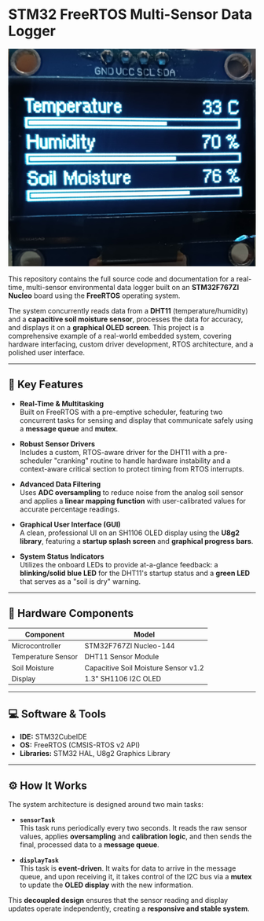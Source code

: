 # STM32 FreeRTOS Multi-Sensor Data Logger
![OLED Display Output](Source%20code%20and%20Drivers/oled_display.jpg)

This repository contains the full source code and documentation for a real-time, multi-sensor environmental data logger built on an **STM32F767ZI Nucleo** board using the **FreeRTOS** operating system.

The system concurrently reads data from a **DHT11** (temperature/humidity) and a **capacitive soil moisture sensor**, processes the data for accuracy, and displays it on a **graphical OLED screen**. This project is a comprehensive example of a real-world embedded system, covering hardware interfacing, custom driver development, RTOS architecture, and a polished user interface.

---

## 🔑 Key Features

- **Real-Time & Multitasking**  
  Built on FreeRTOS with a pre-emptive scheduler, featuring two concurrent tasks for sensing and display that communicate safely using a **message queue** and **mutex**.

- **Robust Sensor Drivers**  
  Includes a custom, RTOS-aware driver for the DHT11 with a pre-scheduler "cranking" routine to handle hardware instability and a context-aware critical section to protect timing from RTOS interrupts.

- **Advanced Data Filtering**  
  Uses **ADC oversampling** to reduce noise from the analog soil sensor and applies a **linear mapping function** with user-calibrated values for accurate percentage readings.

- **Graphical User Interface (GUI)**  
  A clean, professional UI on an SH1106 OLED display using the **U8g2 library**, featuring a **startup splash screen** and **graphical progress bars**.

- **System Status Indicators**  
  Utilizes the onboard LEDs to provide at-a-glance feedback: a **blinking/solid blue LED** for the DHT11's startup status and a **green LED** that serves as a "soil is dry" warning.

---

## 🔧 Hardware Components

| Component           | Model                                  |
|---------------------|----------------------------------------|
| Microcontroller     | STM32F767ZI Nucleo-144                 |
| Temperature Sensor  | DHT11 Sensor Module                    |
| Soil Moisture       | Capacitive Soil Moisture Sensor v1.2   |
| Display             | 1.3" SH1106 I2C OLED                   |

---

## 💻 Software & Tools

- **IDE:** STM32CubeIDE  
- **OS:** FreeRTOS (CMSIS-RTOS v2 API)  
- **Libraries:** STM32 HAL, U8g2 Graphics Library

---

## ⚙️ How It Works

The system architecture is designed around two main tasks:

- **`sensorTask`**  
  This task runs periodically every two seconds. It reads the raw sensor values, applies **oversampling** and **calibration logic**, and then sends the final, processed data to a **message queue**.

- **`displayTask`**  
  This task is **event-driven**. It waits for data to arrive in the message queue, and upon receiving it, it takes control of the I2C bus via a **mutex** to update the **OLED display** with the new information.

This **decoupled design** ensures that the sensor reading and display updates operate independently, creating a **responsive and stable system**.
